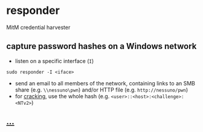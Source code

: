 # responder

MitM credential harvester

## capture password hashes on a Windows network

* listen on a specific interface (`I`)

```
sudo responder -I <iface>
```

* send an email to all members of the network, containing links to an SMB share (e.g. `\\nessuno\pwn`) and/or HTTP file (e.g. `http://nessuno/pwn`)
* for [cracking](#john), use the whole hash (e.g. `<user>::<host>:<challenge>:<NTv2>`) 

## [...](https://github.com/lgandx/Responder)
